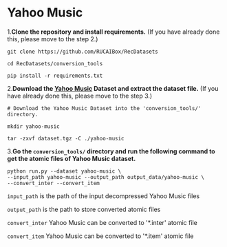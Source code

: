 # Yahoo Music

1.**Clone the repository and install requirements.** 
(If you have already done this, please move to the step 2.)

```
git clone https://github.com/RUCAIBox/RecDatasets

cd RecDatasets/conversion_tools

pip install -r requirements.txt
```

2.**Download the [Yahoo Music]() Dataset and extract the dataset file.**
(If you have already done this, please move to the step 3.)

```
# Download the Yahoo Music Dataset into the 'conversion_tools/' directory.

mkdir yahoo-music

tar -zxvf dataset.tgz -C ./yahoo-music
```

3.**Go the ``conversion_tools/`` directory 
and run the following command to get the atomic files of Yahoo Music dataset.**

```
python run.py --dataset yahoo-music \ 
--input_path yahoo-music --output_path output_data/yahoo-music \
--convert_inter --convert_item
```

`input_path` is the path of the input decompressed Yahoo Music files

`output_path` is the path to store converted atomic files

 `convert_inter` Yahoo Music can be converted to '*.inter' atomic file

`convert_item` Yahoo Music can be converted to '*.item' atomic file